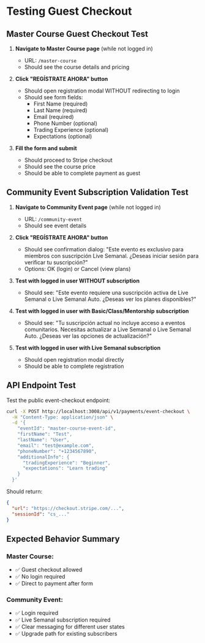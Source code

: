 # Testing Guest Checkout

## Master Course Guest Checkout Test

1. **Navigate to Master Course page** (while not logged in)
   - URL: `/master-course`
   - Should see the course details and pricing

2. **Click "REGÍSTRATE AHORA" button**
   - Should open registration modal WITHOUT redirecting to login
   - Should see form fields:
     - First Name (required)
     - Last Name (required)
     - Email (required)
     - Phone Number (optional)
     - Trading Experience (optional)
     - Expectations (optional)

3. **Fill the form and submit**
   - Should proceed to Stripe checkout
   - Should see the course price
   - Should be able to complete payment as guest

## Community Event Subscription Validation Test

1. **Navigate to Community Event page** (while not logged in)
   - URL: `/community-event`
   - Should see event details

2. **Click "REGÍSTRATE AHORA" button**
   - Should see confirmation dialog: "Este evento es exclusivo para miembros con suscripción Live Semanal. ¿Deseas iniciar sesión para verificar tu suscripción?"
   - Options: OK (login) or Cancel (view plans)

3. **Test with logged in user WITHOUT subscription**
   - Should see: "Este evento requiere una suscripción activa de Live Semanal o Live Semanal Auto. ¿Deseas ver los planes disponibles?"

4. **Test with logged in user with Basic/Class/Mentorship subscription**
   - Should see: "Tu suscripción actual no incluye acceso a eventos comunitarios. Necesitas actualizar a Live Semanal o Live Semanal Auto. ¿Deseas ver las opciones de actualización?"

5. **Test with logged in user with Live Semanal subscription**
   - Should open registration modal directly
   - Should be able to complete registration

## API Endpoint Test

Test the public event-checkout endpoint:

```bash
curl -X POST http://localhost:3008/api/v1/payments/event-checkout \
  -H "Content-Type: application/json" \
  -d '{
    "eventId": "master-course-event-id",
    "firstName": "Test",
    "lastName": "User",
    "email": "test@example.com",
    "phoneNumber": "+1234567890",
    "additionalInfo": {
      "tradingExperience": "Beginner",
      "expectations": "Learn trading"
    }
  }'
```

Should return:
```json
{
  "url": "https://checkout.stripe.com/...",
  "sessionId": "cs_..."
}
```

## Expected Behavior Summary

### Master Course:
- ✅ Guest checkout allowed
- ✅ No login required
- ✅ Direct to payment after form

### Community Event:
- ✅ Login required
- ✅ Live Semanal subscription required
- ✅ Clear messaging for different user states
- ✅ Upgrade path for existing subscribers
